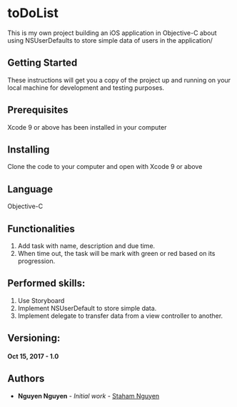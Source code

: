 # toDoList
This is my own project building an iOS application in Objective-C about using NSUserDefaults to store simple data of users in the application/

## Getting Started
These instructions will get you a copy of the project up and running on your local machine for development and testing purposes.

## Prerequisites
Xcode 9 or above has been installed in your computer

## Installing
Clone the code to your computer and open with Xcode 9 or above

## Language
Objective-C

## Functionalities
1. Add task with name, description and due time.
2. When time out, the task will be mark with green or red based on its progression.

## Performed skills:
1. Use Storyboard
2. Implement NSUserDefault to store simple data.
3. Implement delegate to transfer data from a view controller to another.

## Versioning:
#### Oct 15, 2017 - 1.0 

## Authors
* **Nguyen Nguyen** - *Initial work* - [Staham Nguyen](https://github.com/stahamnguyen)
